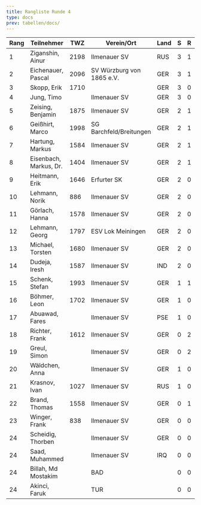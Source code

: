 ```yaml
---
title: Rangliste Runde 4
type: docs
prev: tabellen/docs/
---
```



| Rang | Teilnehmer             | TWZ  | Verein/Ort                | Land | S   | R   | V   | Punkte | BH   | SB   | ARO  | WIN |
| ---- | ---------------------- | ---- | ------------------------- | ---- | --- | --- | --- | ------ | ---- | ---- | ---- | --- |
| 1    | Ziganshin, Ainur       | 2198 | Ilmenauer SV              | RUS  | 3   | 1   | 0   | 3.5    | 10.0 | 8.25 | 1887 | 3   |
| 2    | Eichenauer, Pascal     | 2096 | SV Würzburg von 1865 e.V. | GER  | 3   | 1   | 0   | 3.5    | 9.5  | 7.75 | 1691 | 3   |
| 3    | Skopp, Erik            | 1710 |                           | GER  | 3   | 0   | 0   | 3.0    | 8.0  | 4.00 | 1335 | 3   |
| 4    | Jung, Timo             |      | Ilmenauer SV              | GER  | 3   | 0   | 1   | 3.0    | 4.5  | 3.00 | 1583 | 3   |
| 5    | Zeising, Benjamin      | 1875 | Ilmenauer SV              | GER  | 2   | 1   | 1   | 2.5    | 10.5 | 5.75 | 1795 | 2   |
| 6    | Geißhirt, Marco        | 1998 | SG Barchfeld/Breitungen   | GER  | 2   | 1   | 1   | 2.5    | 9.0  | 4.25 | 1868 | 2   |
| 7    | Hartung, Markus        | 1584 | Ilmenauer SV              | GER  | 2   | 1   | 1   | 2.5    | 9.0  | 4.25 | 1724 | 2   |
| 8    | Eisenbach, Markus, Dr. | 1404 | Ilmenauer SV              | GER  | 2   | 1   | 1   | 2.5    | 7.5  | 3.75 | 1766 | 2   |
| 9    | Heitmann, Erik         | 1646 | Erfurter SK               | GER  | 2   | 0   | 1   | 2.0    | 10.0 | 3.50 | 1391 | 2   |
| 10   | Lehmann, Norik         | 886  | Ilmenauer SV              | GER  | 2   | 0   | 2   | 2.0    | 9.5  | 3.50 | 1532 | 2   |
| 11   | Görlach, Hanna         | 1578 | Ilmenauer SV              | GER  | 2   | 0   | 2   | 2.0    | 7.5  | 2.50 | 1506 | 2   |
| 12   | Lehmann, Georg         | 1797 | ESV Lok Meiningen         | GER  | 2   | 0   | 2   | 2.0    | 7.0  | 1.50 | 1289 | 2   |
| 13   | Michael, Torsten       | 1680 | Ilmenauer SV              | GER  | 2   | 0   | 2   | 2.0    | 6.5  | 0.50 | 1330 | 2   |
| 14   | Dudeja, Iresh          | 1587 | Ilmenauer SV              | IND  | 2   | 0   | 2   | 2.0    | 5.5  | 3.00 | 1047 | 2   |
| 15   | Schenk, Stefan         | 1993 | Ilmenauer SV              | GER  | 1   | 1   | 2   | 1.5    | 10.0 | 3.50 | 1504 | 1   |
| 16   | Böhmer, Leon           | 1702 | Ilmenauer SV              | GER  | 1   | 0   | 3   | 1.0    | 9.5  | 2.00 | 1491 | 1   |
| 17   | Abuawad, Fares         |      | Ilmenauer SV              | PSE  | 1   | 0   | 3   | 1.0    | 9.0  | 1.50 | 1497 | 1   |
| 18   | Richter, Frank         | 1612 | Ilmenauer SV              | GER  | 0   | 2   | 2   | 1.0    | 8.0  | 1.50 | 1445 | 0   |
| 19   | Greul, Simon           |      | Ilmenauer SV              | GER  | 0   | 2   | 2   | 1.0    | 6.5  | 1.00 | 1411 | 0   |
| 20   | Wäldchen, Anna         |      | Ilmenauer SV              | GER  | 1   | 0   | 3   | 1.0    | 6.5  | 0.00 | 1201 | 1   |
| 21   | Krasnov, Ivan          | 1027 | Ilmenauer SV              | RUS  | 1   | 0   | 0   | 1.0    | 6.0  | 0.00 | 838  | 1   |
| 22   | Brand, Thomas          | 1558 | Ilmenauer SV              | GER  | 0   | 1   | 2   | 0.5    | 8.5  | 0.75 | 1436 | 0   |
| 23   | Winger, Frank          | 838  | Ilmenauer SV              | GER  | 0   | 0   | 4   | 0.0    | 9.0  | 0.00 | 1077 | 0   |
| 24   | Scheidig, Thorben      |      | Ilmenauer SV              | GER  | 0   | 0   | 0   | 0.0    | 7.0  | 0.00 | 0    | 0   |
| 24   | Saad, Muhammed         |      | Ilmenauer SV              | IRQ  | 0   | 0   | 0   | 0.0    | 7.0  | 0.00 | 0    | 0   |
| 24   | Billah, Md Mostakim    |      | BAD                       |      | 0   | 0   | 0   | 0.0    | 7.0  | 0.00 | 0    | 0   |
| 24   | Akinci, Faruk          |      | TUR                       |      | 0   | 0   | 0   | 0.0    | 7.0  | 0.00 | 0    | 0   |